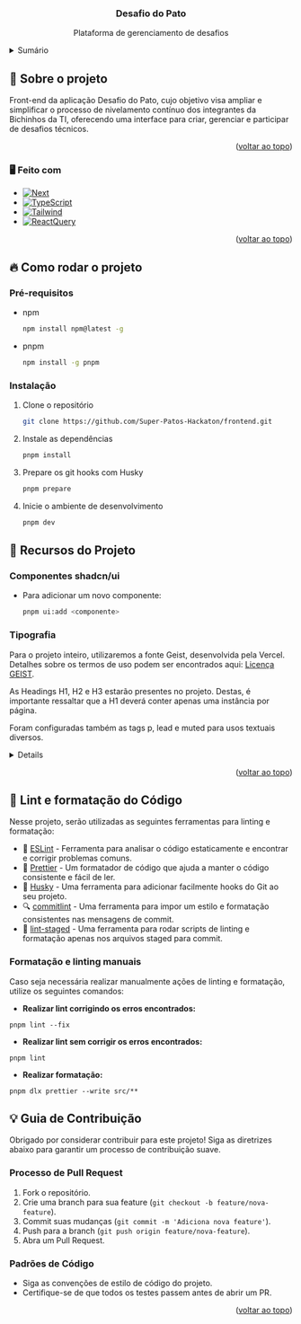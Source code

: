 <a name="readme-top"></a>

<div align="center">
  <h3 align="center">Desafio do Pato</h3>
  <p align="center">
    Plataforma de gerenciamento de desafios
  </p>
</div>

<details>
  <summary>Sumário</summary>
  <ol>
    <li>
      <a href="#-sobre-o-projeto">Sobre o projeto</a>
      <ul>
        <li><a href="#%EF%B8%8F-feito-com">Feito com</a></li>
      </ul>
    </li>
    <li>
      <a href="#-como-rodar-o-projeto">Como rodar o projeto</a>
      <ul>
        <li><a href="#pré-requisitos">Pré-requisitos</a></li>
        <li><a href="#instalação">Instalação</a></li>
      </ul>
      <li>
        <a href="#-recursos-do-projeto">Recursos do Projeto</a>
        <ul>
          <li><a href="#componentes-shadcnui">Componentes shadcn/ui</a></li>
          <li>
            <a href="#tipografia">Tipografia</a>
          </li>
        </ul>
      </li>
     <li>
        <a href="#-lint-e-formatação-do-código">Lint e formatação do Código</a>
        <ul>
          <li><a href="#processo-de-pull-request">Processo de Pull Request</a></li>
          <li><a href="#padrões-de-código">Padrões de Código</a></li>
        </ul>
      </li>
      <li>
        <a href="#-guia-de-contribuição">Guia de Contribuição</a>
        <ul>
          <li><a href="#processo-de-pull-request">Processo de Pull Request</a></li>
          <li><a href="#padrões-de-código">Padrões de Código</a></li>
        </ul>
      </li>
    </li>

  </ol>
</details>

## 💭 Sobre o projeto

Front-end da aplicação Desafio do Pato, cujo objetivo visa ampliar e simplificar o processo de nivelamento contínuo dos integrantes da Bichinhos da TI, oferecendo uma interface para criar, gerenciar e participar de desafios técnicos.

<p align="right">(<a href="#readme-top">voltar ao topo</a>)</p>

### 🖥️ Feito com

- [![Next][Next.js]][Next-url]
- [![TypeScript][Typescript]][Typescript-url]
- [![Tailwind][TailwindCSS]][Tailwind-url]
- [![ReactQuery][ReactQuery]][ReactQuery-url]

<p align="right">(<a href="#readme-top">voltar ao topo</a>)</p>

<!-- GETTING STARTED -->

## 🔥 Como rodar o projeto

### Pré-requisitos

- npm
  ```sh
  npm install npm@latest -g
  ```

- pnpm
  ```sh
  npm install -g pnpm
  ```

### Instalação

1. Clone o repositório
   ```sh
   git clone https://github.com/Super-Patos-Hackaton/frontend.git
   ```
2. Instale as dependências
   ```sh
   pnpm install
   ```
3. Prepare os git hooks com Husky
   ```sh
   pnpm prepare
   ```
4. Inicie o ambiente de desenvolvimento
   ```sh
   pnpm dev
   ```

## 🎒 Recursos do Projeto

### Componentes shadcn/ui

- Para adicionar um novo componente:
  ```sh
  pnpm ui:add <componente>
  ```
  
### Tipografia

Para o projeto inteiro, utilizaremos a fonte Geist, desenvolvida pela Vercel. Detalhes sobre os termos de uso podem ser encontrados aqui: <a href="https://github.com/vercel/geist-font/blob/main/LICENSE.txt" target="_blank">Licença GEIST</a>.

As Headings H1, H2 e H3 estarão presentes no projeto. Destas, é importante ressaltar que a H1 deverá conter apenas uma instância por página.

Foram configuradas também as tags p, lead e muted para usos textuais diversos.

<details>

#### 1. Importação do componente:
```js
import { Typography } from "@/components/ui/typography"
```
#### 2. Utilização das tags dentro do tsx:

<strong>Tag h1</strong>
```js
<Typography.H1>Título h1.</Typography.H1>
```
<strong>Tag h2</strong>
```js
<Typography.H2>Título h2.</Typography.H2>
```
<strong>Tag h3</strong>
```js
<Typography.H3>Título h3.</Typography.H3>
```
<strong>Tag p padrão</strong>
```js
<Typography.P>Parágrafo padrão.</Typography.P>
```
<strong>Tag p com classe lead</strong>
```js
<Typography.Lead>Parágrafo de destaque.</Typography.Lead>
```
<strong>Tag p com classe muted</strong>
```js
<Typography.Muted>Parágrafo que precisa ter destaque inferior a todos os outros.</Typography.Muted>
```
</details>

<p align="right">(<a href="#readme-top">voltar ao topo</a>)</p>

## 🎨 Lint e formatação do Código

Nesse projeto, serão utilizadas as seguintes ferramentas para linting e formatação:

- 🚦 [ESLint](https://eslint.org/) - Ferramenta para analisar o código estaticamente e encontrar e corrigir problemas comuns.
- 💄 [Prettier](https://prettier.io/) - Um formatador de código que ajuda a manter o código consistente e fácil de ler.
- 🐶 [Husky](https://typicode.github.io/husky/#/) - Uma ferramenta para adicionar facilmente hooks do Git ao seu projeto.
- 🔍 [commitlint](https://commitlint.js.org/) - Uma ferramenta para impor um estilo e formatação consistentes nas mensagens de commit.
- 🐶 [lint-staged](https://github.com/lint-staged/lint-staged) - Uma ferramenta para rodar scripts de linting e formatação apenas nos arquivos staged para commit.

### Formatação e linting manuais
Caso seja necessária realizar manualmente ações de linting e formatação, utilize os seguintes comandos:

- <strong>Realizar lint corrigindo os erros encontrados:</strong>
```
pnpm lint --fix
```

- <strong>Realizar lint sem corrigir os erros encontrados:</strong>
```
pnpm lint
```

- <strong>Realizar formatação:</strong>
```
pnpm dlx prettier --write src/**
```

## 💡 Guia de Contribuição

Obrigado por considerar contribuir para este projeto! Siga as diretrizes abaixo para garantir um processo de contribuição suave.

### Processo de Pull Request

1. Fork o repositório.
2. Crie uma branch para sua feature (`git checkout -b feature/nova-feature`).
3. Commit suas mudanças (`git commit -m 'Adiciona nova feature'`).
4. Push para a branch (`git push origin feature/nova-feature`).
5. Abra um Pull Request.

### Padrões de Código

- Siga as convenções de estilo de código do projeto.
- Certifique-se de que todos os testes passem antes de abrir um PR.

<p align="right">(<a href="#readme-top">voltar ao topo</a>)</p>

[Next.js]: https://img.shields.io/badge/next.js-000000?style=for-the-badge&logo=nextdotjs&logoColor=white
[Next-url]: https://nextjs.org/
[Typescript]: https://img.shields.io/badge/typescript-%23007ACC?style=for-the-badge&logo=typescript&logoColor=white
[Typescript-url]: https://www.typescriptlang.org
[TailwindCSS]: https://img.shields.io/badge/tailwindcss-%2338B2AC?style=for-the-badge&logo=tailwind-css&logoColor=white
[Tailwind-url]: https://tailwindcss.com
[ReactQuery]: https://img.shields.io/badge/-React%20Query-FF4154?style=for-the-badge&logo=react%20query&logoColor=white
[ReactQuery-url]: https://tanstack.com/query/latest
